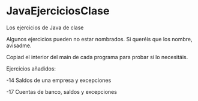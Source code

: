 # JavaEjerciciosClase
Los ejercicios de Java de clase

Algunos ejercicios pueden no estar nombrados. Si queréis que los nombre, avisadme.

Copiad el interior del main de cada programa para probar si lo necesitáis.

Ejercicios añadidos:

-14 Saldos de una empresa y excepciones

-17 Cuentas de banco, saldos y excepciones
